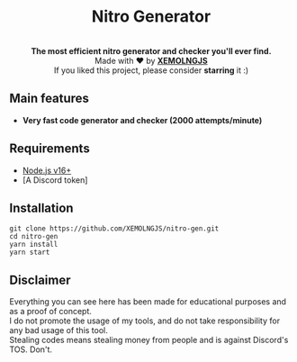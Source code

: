 <h1 align="center">Nitro Generator</h1>

<p align="center"> 
  <br>
  <b>The most efficient nitro generator and checker you'll ever find.</b><br>
  Made with ❤ by <b><a href="https://github.com/XEMOLNGJS">XEMOLNGJS</a></b>
  <br>
  If you liked this project, please consider <b>starring</b> it :)
</p>

## Main features

* **Very fast code generator and checker (2000 attempts/minute)**

## Requirements

* [Node.js v16+](https://nodejs.org/en/)
* [A Discord token]

## Installation

```
git clone https://github.com/XEMOLNGJS/nitro-gen.git
cd nitro-gen
yarn install
yarn start
```

## Disclaimer

Everything you can see here has been made for educational purposes and as a proof of concept.  
I do not promote the usage of my tools, and do not take responsibility for any bad usage of this tool.  
Stealing codes means stealing money from people and is against Discord's TOS. Don't.
